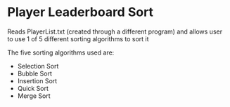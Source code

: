 # Player Leaderboard Sort
Reads PlayerList.txt (created through a different program) and allows user to use 1 of 5 different sorting algorithms to sort it

The five sorting algorithms used are:
- Selection Sort
- Bubble Sort
- Insertion Sort
- Quick Sort
- Merge Sort
